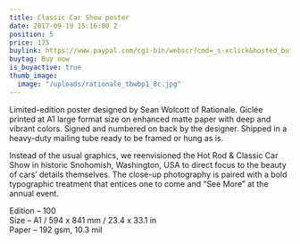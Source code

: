 ```yaml
---
title: Classic Car Show poster
date: 2017-09-19 15:16:00 Z
position: 5
price: 175
buylink: https://www.paypal.com/cgi-bin/webscr?cmd=_s-xclick&hosted_button_id=7XCZGUWL6RW8J
buytag: Buy now
is_buyactive: true
thumb_image:
  image: "/uploads/rationale_tbwbp1_0c.jpg"
---
```


Limited-edition poster designed by Sean Wolcott of Rationale. Giclée printed at A1 large format size on enhanced matte paper with deep and vibrant colors. Signed and numbered on back by the designer. Shipped in a heavy-duty mailing tube ready to be framed or hung as is.

Instead of the usual graphics, we reenvisioned the Hot Rod & Classic Car Show in historic Snohomish, Washington, USA to direct focus to the beauty of cars’ details themselves. The close-up photography is paired with a bold typographic treatment that entices one to come and “See More” at the annual event.

Edition – 100 <br>
Size – A1 / 594 x 841 mm / 23.4 x 33.1 in <br>
Paper – 192 gsm, 10.3 mil